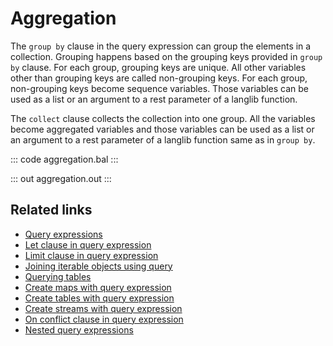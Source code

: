 # Aggregation

The `group by` clause in the query expression can group the elements in a collection. Grouping happens based on the grouping keys provided in `group by` clause. For each group, grouping keys are unique. All other variables other than grouping keys are called non-grouping keys. For each group, non-grouping keys become sequence variables. Those variables can be used as a list or an argument to a rest parameter of a langlib function.

The `collect` clause collects the collection into one group. All the variables become aggregated variables and those variables can be used as a list or an argument to a rest parameter of a langlib function same as in `group by`.

::: code aggregation.bal :::

::: out aggregation.out :::

## Related links
- [Query expressions](/learn/by-example/query-expressions)
- [Let clause in query expression](/learn/by-example/let-clause)
- [Limit clause in query expression](/learn/by-example/limit-clause)
- [Joining iterable objects using query](/learn/by-example/joining-iterable-objects)
- [Querying tables](/learn/by-example/querying-tables)
- [Create maps with query expression](/learn/by-example/create-maps-with-query)
- [Create tables with query expression](/learn/by-example/create-tables-with-query)
- [Create streams with query expression](/learn/by-example/create-streams-with-query)
- [On conflict clause in query expression](/learn/by-example/on-conflict-clause)
- [Nested query expressions](/learn/by-example/nested-query-expressions)
